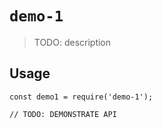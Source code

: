 # `demo-1`

> TODO: description

## Usage

```
const demo1 = require('demo-1');

// TODO: DEMONSTRATE API
```
